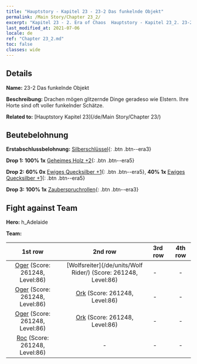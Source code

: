 ```yaml
---
title: "Hauptstory - Kapitel 23 - 23-2 Das funkelnde Objekt"
permalink: /Main Story/Chapter 23_2/
excerpt: "Kapitel 23 - 2. Era of Chaos  Hauptstory - Kapitel 23_2. 23-2 Das funkelnde Objekt"
last_modified_at: 2021-07-06
locale: de
ref: "Chapter 23_2.md"
toc: false
classes: wide
---
```


## Details

 **Name:** 23-2 Das funkelnde Objekt

 **Beschreibung:** Drachen mögen glitzernde Dinge geradeso wie Elstern. Ihre Horte sind oft voller funkelnder Schätze.

 **Related to:** [Hauptstory Kapitel 23](/de/Main Story/Chapter 23/)

## Beutebelohnung

 **Erstabschlussbelohnung:** [Silberschlüssel](/ItemsDE/con_693/){: .btn .btn--era3}

 **Drop 1:** **100% 1x** [Geheimes Holz +2](/ItemsDE/mat_76/){: .btn .btn--era5}

 **Drop 2:** **60% 0x** [Ewiges Quecksilber +1](/ItemsDE/mat_70/){: .btn .btn--era5}, **40% 1x** [Ewiges Quecksilber +1](/ItemsDE/mat_70/){: .btn .btn--era5}

 **Drop 3:** **100% 1x** [Zauberspruchrollen](/ItemsDE/con_694/){: .btn .btn--era3}


## Fight against Team
 **Hero:** h_Adelaide

 **Team:**


  | 1st row | 2nd row | 3rd row | 4th row |
  |:----:|:----:|:----|:----:|
  | [Oger](/de/units/Ogre/) (Score: 261248, Level:86)  | [Wolfsreiter](/de/units/Wolf Rider/) (Score: 261248, Level:86)  | - | - |
  | [Oger](/de/units/Ogre/) (Score: 261248, Level:86)  | [Ork](/de/units/Orc/) (Score: 261248, Level:86)  | - | - |
  | [Oger](/de/units/Ogre/) (Score: 261248, Level:86)  | [Ork](/de/units/Orc/) (Score: 261248, Level:86)  | - | - |
  | [Roc](/de/units/Roc/) (Score: 261248, Level:86)  | - | - | - |


